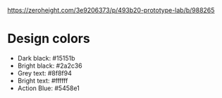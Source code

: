 https://zeroheight.com/3e9206373/p/493b20-prototype-lab/b/988265

# Design colors
- Dark black: #15151b
- Bright black: #2a2c36
- Grey text: #8f8f94
- Bright text: #ffffff
- Action Blue: #5458e1